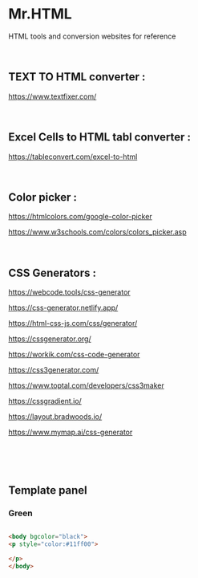 # Mr.HTML
HTML tools and conversion websites for reference 

</BR>

## TEXT TO HTML converter :  
https://www.textfixer.com/

</BR>

## Excel Cells to HTML tabl converter : 
https://tableconvert.com/excel-to-html

</BR>

## Color picker : 
https://htmlcolors.com/google-color-picker

https://www.w3schools.com/colors/colors_picker.asp

</BR>

## CSS Generators : 

https://webcode.tools/css-generator

https://css-generator.netlify.app/

https://html-css-js.com/css/generator/

https://cssgenerator.org/

https://workik.com/css-code-generator

https://css3generator.com/

https://www.toptal.com/developers/css3maker

https://cssgradient.io/

https://layout.bradwoods.io/

https://www.mymap.ai/css-generator

</BR>
</BR>
</BR>

## Template panel  

### Green

```html

<body bgcolor="black">
<p style="color:#11ff00">

</p>
</body>

```

</BR>
</BR>

<!-- 

</BR>

</BR>
</BR>

-->
